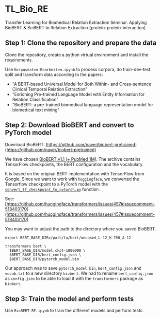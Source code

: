 # TL_Bio_RE
Transfer Learning for Biomedical Relation Extraction Seminar. Applying BioBERT &amp; SciBERT to Relation Extraction (protein-protein-interaction).

## Step 1: Clone the repository and prepare the data

Clone the repository, create a python virtual environment and install the requirements.

Use `Korpusdaten-Bearbeiten.ipynb` to process corpora, do train-dev-test split and transform data according to the papers:

- "A BERT-based Universal Model for Both Within- and Cross-sentence Clinical Temporal Relation Extraction" 
- "Enriching Pre-trained Language Model with Entity Information for Relation Classification"
- "BioBERT: a pre-trained biomedical language representation model for biomedical text mining"

## Step 2: Download BioBERT and convert to PyTorch model

Download BioBERT: [https://github.com/naver/biobert-pretrained](https://github.com/naver/biobert-pretrained)

We have chosen [BioBERT v1.1 (+ PubMed 1M)](https://drive.google.com/file/d/1R84voFKHfWV9xjzeLzWBbmY1uOMYpnyD/view). The archive contains TensorFlow checkpoints, the BERT configuration and the vocabulary.

It is based on the original BERT implementation with TensorFlow from Google. Since we want to work with `huggingface`, we converted the Tensorflow checkpoint to a PyTorch model with the [`convert_tf_checkpoint_to_pytorch.py`](https://github.com/huggingface/transformers/blob/master/transformers/convert_tf_checkpoint_to_pytorch.py) function.

See: [https://github.com/huggingface/transformers/issues/457#issuecomment-518403170](https://github.com/huggingface/transformers/issues/457#issuecomment-518403170)

You may want to adjust the path to the directory where you saved BioBERT.
```shell
export BERT_BASE_DIR=/path/to/bert/uncased_L-12_H-768_A-12

transformers bert \
  $BERT_BASE_DIR/model.ckpt-1000000 \
  $BERT_BASE_DIR/bert_config.json \
  $BERT_BASE_DIR/pytorch_model.bin
```
Our approach was to save `pytorch_model.bin`, `bert_config.json` and `vocab.txt` to a new directory `biobert`. We had to rename `bert_config.json` as `config.json` to be able to load it with the `transformers` package as `biobert`.

## Step 3: Train the model and perform tests

Use `BioBERT-RE.ipynb` to train the different models and perform tests.